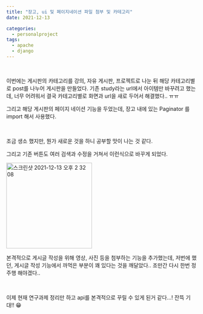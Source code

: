 ```yaml
---
title: "장고, ui 및 페이지네이션 파일 첨부 및 카테고리"
date: 2021-12-13

categories:
  - personalproject
tags:
  - apache
  - django
---
```


<br>

이번에는 게시판의 카테고리를 강의, 자유 게시판, 프로젝트로 나눈 뒤 해당 카테고리별로 post를 나누어 게시판을 만들었다. 기존 study라는 url에서 아이템만 바꾸려고 했는데, 너무 어려워서 결국 카테고리별로 화면과 url을 새로 두어서 해결했다.. ㅠㅠ
<br>

그리고 해당 게시판의 페이지 네이션 기능을 두었는데, 장고 내에 있는 Paginator 를 import 해서 사용했다.

<br>

조금 생소 했지만, 뭔가 새로운 것을 하니 공부할 맛이 나는 것 같다.

그리고 기존 버튼도 여러 검색과 수정을 거쳐서 이런식으로 바꾸게 되었다.

<img width="226" alt="스크린샷 2021-12-13 오후 2 32 08" src="https://user-images.githubusercontent.com/47859845/145757689-939135b0-8b60-436c-b98c-4f6302ec6b74.png">

<br>

본격적으로 게시글 작성을 위해 영상, 사진 등을 첨부하는 기능을 추가했는데, 저번에 했던, 게시글 작성 기능에서 까먹은 부분이 꽤 있다는 것을 깨달았다.. 조만간 다시 한번 정주행 해야겠다..

<br>

이제 현재 연구과제 정리만 하고 api를 본격적으로 꾸릴 수 있게 된거 같다...! 잔뜩 기대!! 😁

<br>
<br>